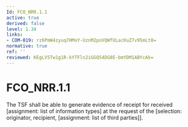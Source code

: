 ```yaml
---
Id: FCO_NRR.1.1
active: true
derived: false
level: 1.34
links:
- COM-019: rz6PmW4zyuq7HMoY-UznM2poVQWfULacKuZ7v95mLt8=
normative: true
ref: ''
reviewed: KEgLV5Tw1g1R-kYTFln2iGGQ54DG8E-bmYDM1ABYcAk=
---
```


# FCO_NRR.1.1

The TSF shall be able to generate evidence of receipt for received [assignment: list of information types] at the request of the [selection: originator, recipient, [assignment: list of third parties]].